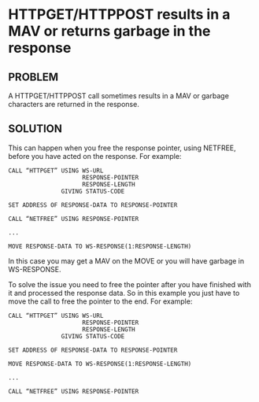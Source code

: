 # HTTPGET/HTTPPOST results in a MAV or returns garbage in the response

## PROBLEM

A HTTPGET/HTTPPOST call sometimes results in a MAV or garbage characters are returned in the response.  

## SOLUTION

This can happen when you free the response pointer, using NETFREE, before you have acted on the response. For example:  

```
CALL “HTTPGET” USING WS-URL 
                     RESPONSE-POINTER 
                     RESPONSE-LENGTH
               GIVING STATUS-CODE

SET ADDRESS OF RESPONSE-DATA TO RESPONSE-POINTER

CALL “NETFREE” USING RESPONSE-POINTER

...

MOVE RESPONSE-DATA TO WS-RESPONSE(1:RESPONSE-LENGTH)
```

In this case you may get a MAV on the MOVE or you will have garbage in WS-RESPONSE.  

To solve the issue you need to free the pointer after you have finished with it and processed the response data. So in this example you just have to move the call to free the pointer to the end. For example:

```
CALL “HTTPGET” USING WS-URL 
                     RESPONSE-POINTER 
                     RESPONSE-LENGTH
               GIVING STATUS-CODE

SET ADDRESS OF RESPONSE-DATA TO RESPONSE-POINTER

MOVE RESPONSE-DATA TO WS-RESPONSE(1:RESPONSE-LENGTH)

...

CALL “NETFREE” USING RESPONSE-POINTER
```
